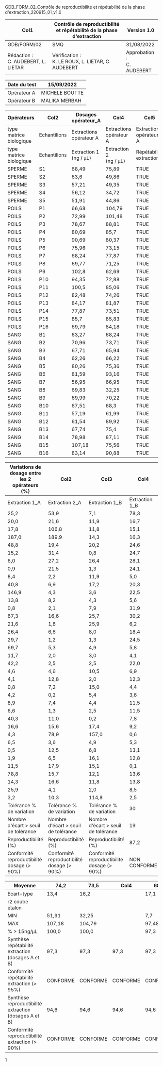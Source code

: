 GDB_FORM_02_Contrôle de reproductibilité et répétabilité de la phase d'extraction_220915_01_v1.0




|Col1|Contrôle de reproductibilité et répétabilité de la phase d'extraction|Version 1.0|
|---|---|---|
|GDB/FORM/02|SMQ|31/08/2022|
|Rédaction :<br>C. AUDEBERT, L. LIETAR|Vérification :<br>K. LE ROUX, L. LIETAR, C. AUDEBERT|Approbation :<br>C. AUDEBERT|

|Date du test|15/09/2022|
|---|---|
|Opérateur A|MICHELE BOUTTE|
|Opérateur B|MALIKA MERBAH|






















|Opérateurs|Col2|Dosages opérateur_A|Col4|Col5|Col6|Col7|Col8|Col9|Dosages opérateur_B|Col11|Col12|Col13|Col14|Col15|Col16|
|---|---|---|---|---|---|---|---|---|---|---|---|---|---|---|---|
|type matrice biologique|Echantillons|Extractions opérateur A|Extractions opérateur A|Extractions opérateur A|Extractions opérateur B|Extractions opérateur B|Extractions opérateur B|Reproductibilité<br>extraction|Extractions opérateur A|Extractions opérateur A|Extractions opérateur A|Extractions opérateur B|Extractions opérateur B|Extractions opérateur B|Reproductibilité<br>extraction|
|type matrice biologique|Echantillons|Extraction 1<br>(ng / µL)|Extraction 2<br>(ng / µL)|Répétabilité<br>extraction|Extraction 1<br>(ng / µL)|Extraction 2<br>(ng / µL)|Répétabilité<br>extraction|Répétabilité<br>extraction|Extraction 1<br>(ng / µL)|Extraction 2<br>(ng / µL)|Répétabilité<br>extraction|Extraction 1<br>(ng / µL)|Extraction 2<br>(ng / µL)|Répétabilité<br>extraction|Répétabilité<br>extraction|
|SPERME|S1|68,49|75,89|TRUE|51,26|80,41|TRUE|TRUE|53,15|43,68|TRUE|55,03|35,17|TRUE|TRUE|
|SPERME|S2|63,6|49,86|TRUE|58,18|90,45|TRUE|TRUE|52,06|40,14|TRUE|51,62|76,53|TRUE|TRUE|
|SPERME|S3|57,21|49,35|TRUE|59,29|70,23|TRUE|TRUE|47,88|15|FALSE|52,69|60,34|TRUE|FALSE|
|SPERME|S4|56,12|34,72|TRUE|64,27|47,27|TRUE|TRUE|1,89|0,9|TRUE|55,67|40,14|TRUE|FALSE|
|SPERME|S5|51,91|44,86|TRUE|45,78|73,1|TRUE|TRUE|31,55|36,91|TRUE|37,38|57,1|TRUE|TRUE|
|POILS|P1|66,68|104,79|TRUE|68,9|76,96|TRUE|TRUE|77,65|76,33|TRUE|68,32|60,02|TRUE|TRUE|
|POILS|P2|72,99|101,48|TRUE|77,5|84,59|TRUE|TRUE|68,76|77,18|TRUE|59,41|63,73|TRUE|TRUE|
|POILS|P3|78,67|88,81|TRUE|71,23|67,75|TRUE|TRUE|79,35|71,57|TRUE|72,17|53,2|TRUE|TRUE|
|POILS|P4|80,69|85,7|TRUE|62,86|80,09|TRUE|TRUE|87,8|83,86|TRUE|70,82|76,21|TRUE|TRUE|
|POILS|P5|90,69|80,37|TRUE|72,93|74,88|TRUE|TRUE|59,94|75,02|TRUE|86,62|61,05|TRUE|TRUE|
|POILS|P6|75,96|73,15|TRUE|80,33|104,17|TRUE|TRUE|11,63|70,1|FALSE|77,46|83,14|TRUE|FALSE|
|POILS|P7|68,24|77,87|TRUE|77,87|73,75|TRUE|TRUE|59,41|84,57|TRUE|81,29|78,02|TRUE|TRUE|
|POILS|P8|69,77|71,25|TRUE|66,11|70,17|TRUE|TRUE|70,32|69,75|TRUE|61,11|50,85|TRUE|TRUE|
|POILS|P9|102,8|62,69|TRUE|91,51|52,96|TRUE|TRUE|51,02|74,01|TRUE|70,65|39,08|TRUE|TRUE|
|POILS|P10|94,35|72,88|TRUE|97,48|79,74|TRUE|TRUE|75,95|71,61|TRUE|75,1|74,95|TRUE|TRUE|
|POILS|P11|100,5|85,06|TRUE|87,61|92,15|TRUE|TRUE|77,03|79,65|TRUE|80,9|76,65|TRUE|TRUE|
|POILS|P12|82,48|74,26|TRUE|92,34|85,27|TRUE|TRUE|61,16|75,19|TRUE|93,54|66,69|TRUE|TRUE|
|POILS|P13|84,17|81,87|TRUE|82,64|71,98|TRUE|TRUE|40,68|86,29|TRUE|78,7|67,93|TRUE|TRUE|
|POILS|P14|77,87|73,51|TRUE|83,08|65,55|TRUE|TRUE|69,27|74,96|TRUE|85,58|62,94|TRUE|TRUE|
|POILS|P15|85,7|85,83|TRUE|78,02|72,92|TRUE|TRUE|55,82|83,71|TRUE|76,07|58,45|TRUE|TRUE|
|POILS|P16|69,79|84,18|TRUE|67,98|59,74|TRUE|TRUE|66,68|80,36|TRUE|75,5|63,98|TRUE|TRUE|
|SANG|B1|63,27|68,24|TRUE|65,63|67,78|TRUE|TRUE|60,74|60,05|TRUE|66,94|59,95|TRUE|TRUE|
|SANG|B2|70,96|73,71|TRUE|76,57|71,32|TRUE|TRUE|70,36|68,59|TRUE|65,88|68,23|TRUE|TRUE|
|SANG|B3|67,71|65,94|TRUE|70,85|66,11|TRUE|TRUE|70,61|66,1|TRUE|67,12|68,55|TRUE|TRUE|
|SANG|B4|62,26|66,22|TRUE|61,82|62,76|TRUE|TRUE|68,09|61,51|TRUE|64,57|70,44|TRUE|TRUE|
|SANG|B5|80,26|75,36|TRUE|67,73|73,26|TRUE|TRUE|75,15|74,39|TRUE|66,03|65,31|TRUE|TRUE|
|SANG|B6|81,59|93,16|TRUE|67,7|70,47|TRUE|TRUE|54,21|83,44|TRUE|67,55|65,17|TRUE|TRUE|
|SANG|B7|56,95|66,95|TRUE|69,38|63,51|TRUE|TRUE|48,21|57,27|TRUE|58,3|57,91|TRUE|TRUE|
|SANG|B8|69,83|32,25|TRUE|7,7|68,96|FALSE|FALSE|66,92|74,29|TRUE|63,96|68,56|TRUE|TRUE|
|SANG|B9|69,99|70,22|TRUE|68,62|74,06|TRUE|TRUE|65,58|67,73|TRUE|65,33|70,27|TRUE|TRUE|
|SANG|B10|67,51|68,3|TRUE|69,61|70,79|TRUE|TRUE|67,16|60,26|TRUE|65,05|62,1|TRUE|TRUE|
|SANG|B11|57,19|61,99|TRUE|65,25|72,54|TRUE|TRUE|56,09|58,08|TRUE|55,52|63,82|TRUE|TRUE|
|SANG|B12|61,54|89,92|TRUE|73,57|64,94|TRUE|TRUE|69,06|75,11|TRUE|63,24|64,88|TRUE|TRUE|
|SANG|B13|67,74|75,4|TRUE|68,86|65,94|TRUE|TRUE|29,45|64,4|TRUE|60,98|57,56|TRUE|TRUE|
|SANG|B14|78,98|87,11|TRUE|68,19|76,31|TRUE|TRUE|68,43|73,73|TRUE|76,74|66,43|TRUE|TRUE|
|SANG|B15|107,18|75,56|TRUE|72,62|72,11|TRUE|TRUE|82,62|78,7|TRUE|71,21|66,23|TRUE|TRUE|
|SANG|B16|83,14|90,88|TRUE|18,82|66,22|TRUE|TRUE|85,87|82|TRUE|69,54|64,58|TRUE|TRUE|

|Variations de dosage entre les 2 opérateurs (%)|Col2|Col3|Col4|
|---|---|---|---|
|Extraction 1_A|Extraction 2_A|Extraction 1_B|Extraction 1_B|
|25,2|53,9|7,1|78,3|
|20,0|21,6|11,9|16,7|
|17,8|106,8|11,8|15,1|
|187,0|189,9|14,3|16,3|
|48,8|19,4|20,2|24,6|
|15,2|31,4|0,8|24,7|
|6,0|27,2|26,4|28,1|
|0,9|21,5|1,3|24,1|
|8,4|2,2|11,9|5,0|
|40,8|6,9|17,2|20,3|
|146,9|4,3|3,6|22,5|
|13,8|8,2|4,3|5,6|
|0,8|2,1|7,9|31,9|
|67,3|16,6|25,7|30,2|
|21,6|1,8|25,9|6,2|
|26,4|6,6|8,0|18,4|
|29,7|1,2|1,3|24,5|
|69,7|5,3|4,9|5,8|
|11,7|2,0|3,0|4,1|
|42,2|2,5|2,5|22,0|
|4,6|4,6|10,5|6,9|
|4,1|12,8|2,0|12,3|
|0,8|7,2|15,0|4,4|
|4,2|0,2|5,4|3,6|
|8,9|7,4|4,4|11,5|
|6,6|1,3|2,5|11,5|
|40,3|11,0|0,2|7,8|
|16,6|15,6|17,4|9,2|
|4,3|78,9|157,0|0,6|
|6,5|3,6|4,9|5,3|
|0,5|12,5|6,8|13,1|
|1,9|6,5|16,1|12,8|
|11,5|17,9|15,1|0,1|
|78,8|15,7|12,1|13,6|
|14,3|16,6|11,8|13,8|
|25,9|4,1|2,0|8,5|
|3,2|10,3|114,8|2,5|
|Tolérance % de variation|Tolérance % de variation|Tolérance % de variation|30|
|Nombre d'écart > seuil de tolérance|Nombre d'écart > seuil de tolérance|Nombre d'écart > seuil de tolérance|19|
|Reproductibilité (%)|Reproductibilité (%)|Reproductibilité (%)|87,2|
|Conformité reproductibilité dosage (> 90%)|Conformité reproductibilité dosage (> 90%)|Conformité reproductibilité dosage (> 90%)|NON CONFORME|

|Moyenne|74,2|73,5|Col4|68,4|72,5|Col7|Col8|60,5|66,9|Col11|67,9|63,4|Col14|Col15|
|---|---|---|---|---|---|---|---|---|---|---|---|---|---|---|
|Ecart-type|13,4|16,2||17,1|10,4|||18,8|18,6||11,1|10,3|||
|r2 coube étalon|||||||||||||||
|MIN|51,91|32,25||7,7|47,27|||1,89|0,9||37,38|35,17|||
|MAX|107,18|104,79||97,48|104,17|||87,8|86,29||93,54|83,14|||
|% > 15ng/µL|100,0|100,0||97,3|100,0|||94,6|94,6||100,0|100,0|||
|Synthèse répétabilité extraction (dosages A et B)|97,3|97,3|97,3|97,3|97,3|97,3|97,3|98,6|98,6|98,6|98,6|98,6|98,6|98,6|
|Conformité répétabilité extraction (> 95%)|CONFORME|CONFORME|CONFORME|CONFORME|CONFORME|CONFORME|CONFORME|CONFORME|CONFORME|CONFORME|CONFORME|CONFORME|CONFORME|CONFORME|
|Synthèse reproductibilité extraction (dosages A et B)|94,6|94,6|94,6|94,6|94,6|94,6|94,6|94,6|94,6|94,6|94,6|94,6|94,6|94,6|
|Conformité reproductibilité extraction (> 90%)|CONFORME|CONFORME|CONFORME|CONFORME|CONFORME|CONFORME|CONFORME|CONFORME|CONFORME|CONFORME|CONFORME|CONFORME|CONFORME|CONFORME|


1

